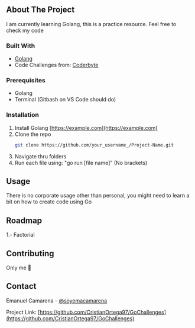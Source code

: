 <!-- ABOUT THE PROJECT -->
## About The Project
I am currently learning Golang, this is a practice resource. Feel free to check my code

### Built With
* [Golang](https://go.dev/dl/)
* Code Challenges from: [Coderbyte](https://www.coderbyte.com/challenges)

### Prerequisites
* Golang
* Terminal (Gitbash on VS Code should do)

### Installation

1. Install Golang [https://example.com](https://example.com)
2. Clone the repo
   ```sh
   git clone https://github.com/your_username_/Project-Name.git
   ```
3. Navigate thru folders
4. Run each file using: "go run [file name]" (No brackets)


<!-- USAGE EXAMPLES -->
## Usage
There is no corporate usage other than personal, you might need to learn a bit on how to create code using Go

<!-- ROADMAP -->
## Roadmap
1.- Factorial

<!-- CONTRIBUTING -->
## Contributing
Only me 🦫


<!-- CONTACT -->
## Contact

Emanuel Camarena - [@soyemacamarena](https://twitter.com/soyemacamarena)

Project Link: [https://github.com/CristianOrtega97/GoChallenges](https://github.com/CristianOrtega97/GoChallenges)

